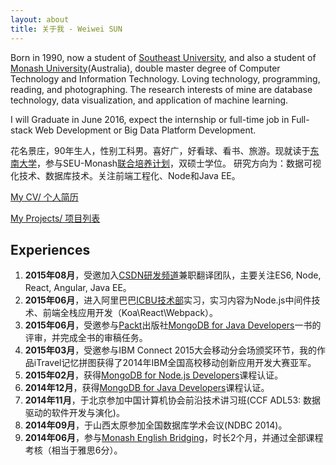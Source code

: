 ```yaml
---
layout: about
title: 关于我 - Weiwei SUN
---
```


Born in 1990, now a student of [Southeast University](http://www.seu.edu.cn/), and also a student of [Monash University](http://www.monash.edu/)(Australia), double master degree of Computer Technology and Information Technology. Loving technology, programming, reading, and photographing. The research interests of mine are database technology, data visualization, and application of machine learning. 

I will Graduate in June 2016, expect the internship or full-time job in Full-stack Web Development or Big Data Platform Development.

花名景庄，90年生人，性别工科男。喜好广，好看球、看书、旅游。现就读于[东南大学](http://www.seu.edu.cn/)，参与SEU-Monash[联合培养计划](https://www.monash.edu/about/campuses/china)，双硕士学位。
研究方向为：数据可视化技术、数据库技术。关注前端工程化、Node和Java EE。

[My CV/ 个人简历](/RESUME.html)

[My Projects/ 项目列表](http://wwsun.me/project.html)

## Experiences

1. **2015年08月**，受邀加入[CSDN研发频道](http://www.csdn.net/)兼职翻译团队，主要关注ES6, Node, React, Angular, Java EE。
2. **2015年06月**，进入阿里巴巴[ICBU技术部](http://www.alibaba.com/)实习，实习内容为Node.js中间件技术、前端全栈应用开发（Koa\React\Webpack）。
1. **2015年06月**，受邀参与[Packt](https://www.packtpub.com/)出版社[MongoDB for Java Developers](https://www.packtpub.com/application-development/mongodb-java-developers)一书的评审，并完成全书的审稿任务。
1. **2015年03月**，受邀参与IBM Connect 2015大会移动分会场颁奖环节，我的作品iTravel记忆拼图获得了2014年IBM全国高校移动创新应用开发大赛亚军。
2. **2015年02月**，获得[MongoDB for Node.js Developers](https://university.mongodb.com/courses/M101JS/about)课程认证。
3. **2014年12月**，获得[MongoDB for Java Developers](https://university.mongodb.com/courses/M101J/about)课程认证。
4. **2014年11月**，于北京参加中国计算机协会前沿技术讲习班(CCF ADL53: 数据驱动的软件开发与演化)。
5. **2014年09月**，于山西太原参加全国数据库学术会议(NDBC 2014)。
6. **2014年06月**，参与[Monash English Bridging](http://www.monash.edu/)，时长2个月，并通过全部课程考核（相当于雅思6分）。